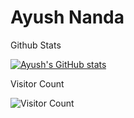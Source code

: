 # Ayush Nanda
Github Stats

[![Ayush's GitHub stats](https://github-readme-stats.vercel.app/api?username=ayushnanda14)](https://github.com/ayushnanda14/github-readme-stats)

Visitor Count

![Visitor Count](https://profile-counter.glitch.me/ayushnanda14/count.svg)
